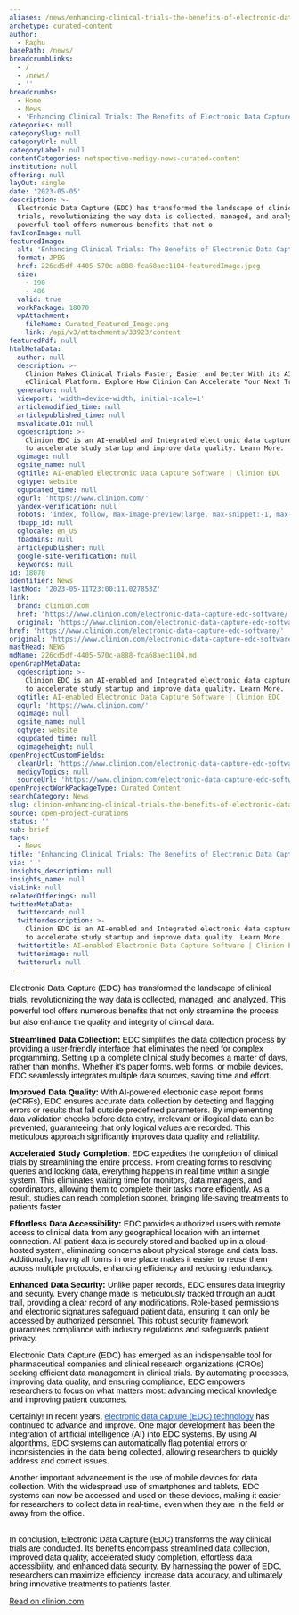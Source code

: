 ```yaml
---
aliases: /news/enhancing-clinical-trials-the-benefits-of-electronic-data-capture-edc
archetype: curated-content
author:
  - Raghu
basePath: /news/
breadcrumbLinks:
  - /
  - /news/
  - ''
breadcrumbs:
  - Home
  - News
  - 'Enhancing Clinical Trials: The Benefits of Electronic Data Capture (EDC)'
categories: null
categorySlug: null
categoryUrl: null
categoryLabel: null
contentCategories: netspective-medigy-news-curated-content
institution: null
offering: null
layOut: single
date: '2023-05-05'
description: >-
  Electronic Data Capture (EDC) has transformed the landscape of clinical
  trials, revolutionizing the way data is collected, managed, and analyzed. This
  powerful tool offers numerous benefits that not o
favIconImage: null
featuredImage:
  alt: 'Enhancing Clinical Trials: The Benefits of Electronic Data Capture (EDC)'
  format: JPEG
  href: 226cd5df-4405-570c-a888-fca68aec1104-featuredImage.jpeg
  size:
    - 190
    - 486
  valid: true
  workPackage: 18070
  wpAttachment:
    fileName: Curated_Featured_Image.png
    link: /api/v3/attachments/33923/content
featuredPdf: null
htmlMetaData:
  author: null
  description: >-
    Clinion Makes Clinical Trials Faster, Easier and Better With its AI-enabled
    eClinical Platform. Explore How Clinion Can Accelerate Your Next Trial!
  generator: null
  viewport: 'width=device-width, initial-scale=1'
  articlemodified_time: null
  articlepublished_time: null
  msvalidate.01: null
  ogdescription: >-
    Clinion EDC is an AI-enabled and Integrated electronic data capture software
    to accelerate study startup and improve data quality. Learn More.
  ogimage: null
  ogsite_name: null
  ogtitle: AI-enabled Electronic Data Capture Software | Clinion EDC
  ogtype: website
  ogupdated_time: null
  ogurl: 'https://www.clinion.com/'
  yandex-verification: null
  robots: 'index, follow, max-image-preview:large, max-snippet:-1, max-video-preview:-1'
  fbapp_id: null
  oglocale: en_US
  fbadmins: null
  articlepublisher: null
  google-site-verification: null
  keywords: null
id: 18070
identifier: News
lastMod: '2023-05-11T23:00:11.027853Z'
link:
  brand: clinion.com
  href: 'https://www.clinion.com/electronic-data-capture-edc-software/'
  original: 'https://www.clinion.com/electronic-data-capture-edc-software/'
href: 'https://www.clinion.com/electronic-data-capture-edc-software/'
original: 'https://www.clinion.com/electronic-data-capture-edc-software/'
mastHead: NEWS
mdName: 226cd5df-4405-570c-a888-fca68aec1104.md
openGraphMetaData:
  ogdescription: >-
    Clinion EDC is an AI-enabled and Integrated electronic data capture software
    to accelerate study startup and improve data quality. Learn More.
  ogtitle: AI-enabled Electronic Data Capture Software | Clinion EDC
  ogurl: 'https://www.clinion.com/'
  ogimage: null
  ogsite_name: null
  ogtype: website
  ogupdated_time: null
  ogimageheight: null
openProjectCustomFields:
  cleanUrl: 'https://www.clinion.com/electronic-data-capture-edc-software/'
  medigyTopics: null
  sourceUrl: 'https://www.clinion.com/electronic-data-capture-edc-software/'
openProjectWorkPackageType: Curated Content
searchCategory: News
slug: clinion-enhancing-clinical-trials-the-benefits-of-electronic-data-capture-edc
source: open-project-curations
status: ''
sub: brief
tags:
  - News
title: 'Enhancing Clinical Trials: The Benefits of Electronic Data Capture (EDC)'
via: ' '
insights_description: null
insights_name: null
viaLink: null
relatedOfferings: null
twitterMetaData:
  twittercard: null
  twitterdescription: >-
    Clinion EDC is an AI-enabled and Integrated electronic data capture software
    to accelerate study startup and improve data quality. Learn More.
  twittertitle: AI-enabled Electronic Data Capture Software | Clinion EDC
  twitterimage: null
  twitterurl: null
---
```

<p dir="ltr" style="line-height:1.38;margin-top:0pt;margin-bottom:0pt;"><span style="background-color: transparent; color: rgb(0, 0, 0); font-family: Arial; font-size: 11pt; white-space: pre-wrap;">Electronic Data Capture (EDC) has transformed the landscape of clinical trials, revolutionizing the way data is collected, managed, and analyzed. This powerful tool offers numerous benefits that not only streamline the process but also enhance the quality and integrity of clinical data.</span></p><p><span style="background-color: transparent; font-size: 11pt; font-family: Arial; color: rgb(0, 0, 0); font-weight: 700; font-variant-numeric: normal; font-variant-east-asian: normal; font-variant-alternates: normal; vertical-align: baseline; white-space: pre-wrap;">Streamlined Data Collection:</span><span style="background-color: transparent; font-size: 11pt; font-family: Arial; color: rgb(0, 0, 0); font-variant-numeric: normal; font-variant-east-asian: normal; font-variant-alternates: normal; vertical-align: baseline; white-space: pre-wrap;"> EDC simplifies the data collection process by providing a user-friendly interface that eliminates the need for complex programming. Setting up a complete clinical study becomes a matter of days, rather than months. Whether it's paper forms, web forms, or mobile devices, EDC seamlessly integrates multiple data sources, saving time and effort.</span></p><p><span style="background-color: transparent; font-size: 11pt; font-family: Arial; color: rgb(0, 0, 0); font-weight: 700; font-variant-numeric: normal; font-variant-east-asian: normal; font-variant-alternates: normal; vertical-align: baseline; white-space: pre-wrap;">Improved Data Quality:</span><span style="background-color: transparent; font-size: 11pt; font-family: Arial; color: rgb(0, 0, 0); font-variant-numeric: normal; font-variant-east-asian: normal; font-variant-alternates: normal; vertical-align: baseline; white-space: pre-wrap;"> With AI-powered electronic case report forms (eCRFs), EDC ensures accurate data collection by detecting and flagging errors or results that fall outside predefined parameters. By implementing data validation checks before data entry, irrelevant or illogical data can be prevented, guaranteeing that only logical values are recorded. This meticulous approach significantly improves data quality and reliability.</span></p><p><span style="background-color: transparent; font-size: 11pt; font-family: Arial; color: rgb(0, 0, 0); font-weight: 700; font-variant-numeric: normal; font-variant-east-asian: normal; font-variant-alternates: normal; vertical-align: baseline; white-space: pre-wrap;">Accelerated Study Completion</span><span style="background-color: transparent; font-size: 11pt; font-family: Arial; color: rgb(0, 0, 0); font-variant-numeric: normal; font-variant-east-asian: normal; font-variant-alternates: normal; vertical-align: baseline; white-space: pre-wrap;">: EDC expedites the completion of clinical trials by streamlining the entire process. From creating forms to resolving queries and locking data, everything happens in real time within a single system. This eliminates waiting time for monitors, data managers, and coordinators, allowing them to complete their tasks more efficiently. As a result, studies can reach completion sooner, bringing life-saving treatments to patients faster.</span></p><p><span style="background-color: transparent; font-size: 11pt; font-family: Arial; color: rgb(0, 0, 0); font-weight: 700; font-variant-numeric: normal; font-variant-east-asian: normal; font-variant-alternates: normal; vertical-align: baseline; white-space: pre-wrap;">Effortless Data Accessibility:</span><span style="background-color: transparent; font-size: 11pt; font-family: Arial; color: rgb(0, 0, 0); font-variant-numeric: normal; font-variant-east-asian: normal; font-variant-alternates: normal; vertical-align: baseline; white-space: pre-wrap;"> EDC provides authorized users with remote access to clinical data from any geographical location with an internet connection. All patient data is securely stored and backed up in a cloud-hosted system, eliminating concerns about physical storage and data loss. Additionally, having all forms in one place makes it easier to reuse them across multiple protocols, enhancing efficiency and reducing redundancy.</span></p><p><span style="background-color: transparent; font-size: 11pt; font-family: Arial; color: rgb(0, 0, 0); font-weight: 700; font-variant-numeric: normal; font-variant-east-asian: normal; font-variant-alternates: normal; vertical-align: baseline; white-space: pre-wrap;">Enhanced Data Security:</span><span style="background-color: transparent; font-size: 11pt; font-family: Arial; color: rgb(0, 0, 0); font-variant-numeric: normal; font-variant-east-asian: normal; font-variant-alternates: normal; vertical-align: baseline; white-space: pre-wrap;"> Unlike paper records, EDC ensures data integrity and security. Every change made is meticulously tracked through an audit trail, providing a clear record of any modifications. Role-based permissions and electronic signatures safeguard patient data, ensuring it can only be accessed by authorized personnel. This robust security framework guarantees compliance with industry regulations and safeguards patient privacy.</span></p><p><span style="background-color: transparent; color: rgb(0, 0, 0); font-family: Arial; font-size: 11pt; white-space: pre-wrap;">Electronic Data Capture (EDC) has emerged as an indispensable tool for pharmaceutical companies and clinical research organizations (CROs) seeking efficient data management in clinical trials. By automating processes, improving data quality, and ensuring compliance, EDC empowers researchers to focus on what matters most: advancing medical knowledge and improving patient outcomes.</span></p><p><span style="background-color: transparent; font-size: 11pt; font-family: Arial; color: rgb(0, 0, 0); font-variant-numeric: normal; font-variant-east-asian: normal; font-variant-alternates: normal; vertical-align: baseline; white-space: pre-wrap;">Certainly! In recent years, </span><a href="https://www.clinion.com/electronic-data-capture-edc-software/" style="text-decoration-line: none;"><span style="font-size: 11pt; font-family: Arial; color: rgb(17, 85, 204); background-color: transparent; font-variant-numeric: normal; font-variant-east-asian: normal; font-variant-alternates: normal; text-decoration-line: underline; text-decoration-skip-ink: none; vertical-align: baseline; white-space: pre-wrap;">electronic data capture (EDC) technology</span></a><span style="background-color: transparent; font-size: 11pt; font-family: Arial; color: rgb(0, 0, 0); font-variant-numeric: normal; font-variant-east-asian: normal; font-variant-alternates: normal; vertical-align: baseline; white-space: pre-wrap;"> has continued to advance and improve. One major development has been the integration of artificial intelligence (AI) into EDC systems. By using AI algorithms, EDC systems can automatically flag potential errors or inconsistencies in the data being collected, allowing researchers to quickly address and correct issues.</span></p><p><span style="background-color: transparent; color: rgb(0, 0, 0); font-family: Arial; font-size: 11pt; white-space: pre-wrap;">Another important advancement is the use of mobile devices for data collection. With the widespread use of smartphones and tablets, EDC systems can now be accessed and used on these devices, making it easier for researchers to collect data in real-time, even when they are in the field or away from the office.</span></p><p><br /><span style="background-color: transparent; color: rgb(0, 0, 0); font-family: Arial; font-size: 11pt; white-space: pre-wrap;">In conclusion, Electronic Data Capture (EDC) transforms the way clinical trials are conducted. Its benefits encompass streamlined data collection, improved data quality, accelerated study completion, effortless data accessibility, and enhanced data security. By harnessing the power of EDC, researchers can maximize efficiency, increase data accuracy, and ultimately bring innovative treatments to patients faster.</span></p><p><a target="_blank" href="https://www.clinion.com/electronic-data-capture-edc-software/">Read on clinion.com</a></p><div> </div>